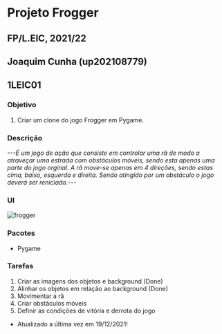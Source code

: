 # Projeto Frogger
## FP/L.EIC, 2021/22
## Joaquim Cunha (up202108779)
## 1LEIC01

### Objetivo

1. Criar um clone do jogo Frogger em Pygame. 

### Descrição

*---É um jogo de ação que consiste em controlar uma rã de modo a atraveçar uma estrada com obstáculos móveis, sendo esta apenas uma parte do jogo orginal.
A rã move-se apenas em 4 direções, sendo estas cima, baixo, esquerda e direita. Sendo atingido por um obstáculo o jogo deverá ser reniciado.---*

### UI

![frogger](https://user-images.githubusercontent.com/93878859/146566973-18215079-6925-4de6-b33b-7ece028d57af.png)

### Pacotes

- Pygame

### Tarefas

1. Criar as imagens dos objetos e background (Done)
2. Alinhar os objetos em relação ao background (Done)
3. Movimentar a rã
4. Criar obstáculos móveis
5. Definir as condições de vitória e derrota do jogo

- Atualizado a última vez em 19/12/2021!
